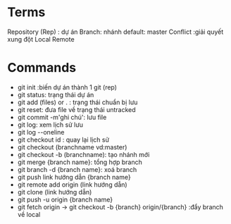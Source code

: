 # Terms

Repository (Rep) : dự án
Branch: nhánh default: master
Conflict :giải quyết xung đột
Local
Remote

# Commands

- git init :biến dự án thành 1 git (rep)
- git status: trạng thái dự án
- git add (files) or . : trạng thái chuẩn bị lưu
- git reset: đưa file về trạng thái untracked
- git commit -m'ghi chú': lưu file
- git log: xem lịch sử lưu
- git log --oneline
- git checkout id : quay lại lịch sử
- git checkout (branchname vd:master)
- git checkout -b (branchname): tạo nhánh mới
- git merge {branch name}: tổng hợp branch
- git branch -d {branch name}: xoá branch
- git push link hướng dẫn {branch name}
- git remote add origin (link hướng dẫn)
- git clone (link hướng dẫn)
- git push -u origin {branch name} 
- git fetch origin -> git checkout -b {branch} origin/{branch} :đẩy branch về local

